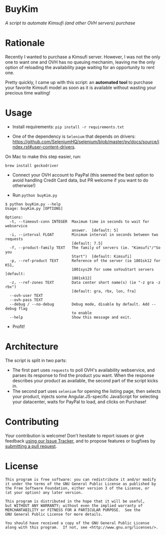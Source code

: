 # BuyKim
*A script to automate Kimsufi (and other OVH servers) purchase*

# Rationale
Recently I wanted to purchase a Kimsufi server. However, I was not
the only one to want one and OVH has no queuing mechanim, leaving
me the only option of reloading the availability page waiting for an
opportunity to rent one.

Pretty quickly, I came up with this script: an **automated tool** to
purchase your favorite Kimsufi model as soon as it is available without
wasting your precious time waiting!

# Usage

- Install requirements: `pip install -r requirements.txt`

- One of the dependency is `Selenium` that depends on drivers: https://github.com/SeleniumHQ/selenium/blob/master/py/docs/source/index.rst#user-content-drivers.

On Mac to make this step easier, run:
```
brew install geckodriver
```

- Connect your OVH account to PayPal (this seemed the best option to avoid handling Credit Card data, but PR welcome if you want to do otherwise!)

- Run `python buyKim.py`
```
$ python buyKim.py --help
Usage: buyKim.py [OPTIONS]

Options:
  -t, --timeout-conn INTEGER  Maximum time in seconds to wait for webservice
                              answer.  [default: 5]
  -i, --interval FLOAT        Minimum interval in seconds between two requests
                              [default: 7.5]
  -f, --product-family TEXT   The family of servers (ie. "Kimsufi"/"So you
                              Start")  [default: Kimsufi]
  -p, --ref-product TEXT      Reference of the server (ie 1801sk12 for KS1,
                              1801sys29 for some soYouStart servers  [default:
                              1801sk12]
  -z, --ref-zones TEXT        Data center short name(s) (ie "-z gra -z rbx")
                              [default: gra, rbx, lon, fra]
  --ovh-user TEXT
  --ovh-pass TEXT
  --debug / --no-debug        Debug mode, disable by default. Add --debug flag
                              to enable
  --help                      Show this message and exit.
```

- Profit!

# Architecture

The script is split in two parts:  

- The first part uses `requests` to poll OVH's availability webservice,
and parses its response to find the product you want. When the response
describes your product as available, the second part of the script kicks in.
- The second part uses `selenium` for opening the listing page, then selects
your product, injects some Angular.JS-specific JavaScript for selecting your
datacenter, waits for PayPal to load, and clicks on Purchase!

# Contributing
Your contribution is welcome! Don't hesitate to report issues or give feedback
[using our Issue Tracker](https://github.com/PLNech/BuyKim/issues/new), and to propose features or bugfixes by [submitting a pull request](https://github.com/PLNech/BuyKim/compare).

# License

    This program is free software: you can redistribute it and/or modify
    it under the terms of the GNU General Public License as published by
    the Free Software Foundation, either version 3 of the License, or
    (at your option) any later version.

    This program is distributed in the hope that it will be useful,
    but WITHOUT ANY WARRANTY; without even the implied warranty of
    MERCHANTABILITY or FITNESS FOR A PARTICULAR PURPOSE.  See the
    GNU General Public License for more details.

    You should have received a copy of the GNU General Public License
    along with this program.  If not, see <http://www.gnu.org/licenses/>.
